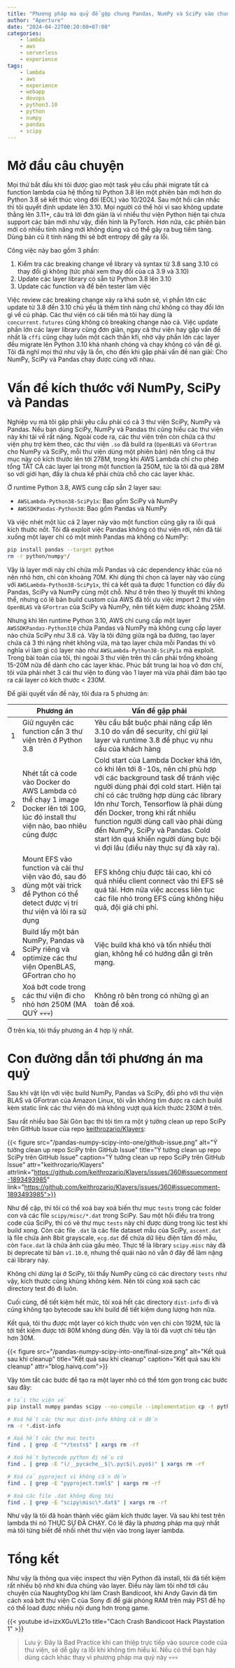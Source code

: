 ```yaml
---
title: "Phương pháp ma quỷ để gộp chung Pandas, NumPy và SciPy vào chung một layer lambda để chạy trên python 3.10 mà không quá dung lượng 250M"
author: "Aperture"
date: "2024-04-22T00:20:00+07:00"
categories:
    - lambda
    - aws
    - serverless
    - experience
tags:
    - lambda
    - aws
    - experience
    - webapp
    - devops
    - python3.10
    - python
    - numpy
    - pandas
    - scipy
---
```


# Mở đầu câu chuyện

Mọi thứ bắt đầu khi tôi được giao một task yêu cầu phải migrate tất cả function lambda của hệ thống từ Python 3.8 lên một phiên bản mới hơn do Python 3.8 sẽ kết thúc vòng đời (EOL) vào 10/2024. Sau một hồi cân nhắc thì tôi quyết định update lên 3.10. Mọi người có thể hỏi vì sao không update thằng lên 3.11+, câu trả lời đơn giản là vì nhiều thư viện Python hiện tại chưa support các bản mới như vậy, điển hình là PyTorch. Hơn nữa, các phiên bản mới có nhiều tính năng mới không dùng và có thể gây ra bug tiềm tàng. Dùng bản cũ ít tính năng thì sẽ bớt entropy để gây ra lỗi.

Công việc này bao gồm 3 phần:

1. Kiểm tra các breaking change về library và syntax từ 3.8 sang 3.10 có thay đổi gì không (tức phải xem thay đổi của cả 3.9 và 3.10)
2. Update các layer library có sẵn từ Python 3.8 lên 3.10
3. Update các function và để bên tester làm việc

Việc review các breaking change xảy ra khá suôn sẻ, vì phần lớn các update từ 3.8 đến 3.10 chủ yếu là thêm tính năng chứ không có thay đổi lớn gì về cú pháp. Các thư viện có cải tiến mà tôi hay dùng là `concurrent.futures` cũng không có breaking change nào cả. Việc update phần lớn các layer library cũng đơn giản, ngay cả thư viện hay gặp vấn đề nhất là `cffi` cũng chạy luôn một cách thần kfi, nhờ vậy phần lớn các layer đều migrate lên Python 3.10 khá nhanh chóng và chạy không có vấn đề gì. Tôi đã nghĩ mọi thứ như vậy là ổn, cho đến khi gặp phải vấn đề nan giải: Cho NumPy, SciPy và Pandas chạy được cùng với nhau.

# Vấn đề kích thước với NumPy, SciPy và Pandas

Nghiệp vụ mà tôi gặp phải yêu cầu phải có cả 3 thư viện SciPy, NumPy và Pandas. Nếu bạn dùng SciPy, NumPy và Pandas thì cũng hiểu các thư viện này khi tải về rất nặng. Ngoài code ra, các thư viện trên còn chứa cả thư viện phụ trợ kèm theo, các thư viện `.so` đã build ra (`OpenBLAS` và `GFortran` cho NumPy và SciPy, mỗi thư viện dùng một phiên bản) nên tổng cả thư mục này có kích thước lên tới 278M, trong khi AWS Lambda chỉ cho phép tổng TẤT CẢ các layer lại trong một function là 250M, tức là tôi đã quá 28M so với giới hạn, đấy là chưa kể phải chừa chỗ cho các layer khác.

Ở runtime Python 3.8, AWS cung cấp sẵn 2 layer sau:

- `AWSLambda-Python38-SciPy1x`: Bao gồm SciPy và NumPy
- `AWSSDKPandas-Python38`: Bao gồm Pandas và NumPy

Và việc nhét một lúc cả 2 layer này vào một function cũng gây ra lỗi quá kích thước nốt. Tôi đã exploit việc Pandas không có thư viện rời, nên đã tải xuống một layer chỉ có một mình Pandas mà không có NumPy:

```bash
pip install pandas --target python
rm -r python/numpy*/
```

Vậy là layer mới này chỉ chứa mỗi Pandas và các dependency khác của nó nên nhỏ hơn, chỉ còn khoảng 70M. Khi dùng thì chọn cả layer này vào cùng với `AWSLambda-Python38-SciPy1x`, thì cả kết quả ta được 1 function có đầy đủ Pandas, SciPy và NumPy cùng một chỗ. Như ở trên theo lý thuyết thì không thể, nhưng có lẽ bản build custom của AWS đã tối ưu việc import 2 thư viện `OpenBLAS` và `GFortran` của SciPy và NumPy, nên tiết kiệm được khoảng 25M.

Nhưng khi lên runtime Python 3.10, AWS chỉ cung cấp một layer `AWSSDKPandas-Python310` chứa Pandas và NumPy mà không cung cấp layer nào chứa SciPy như 3.8 cả. Vậy là tôi đứng giữa ngã ba đường, tạo layer chứa cả 3 thì nặng nhét không vừa, mà tạo layer chứa mỗi Pandas thì vô nghĩa vì làm gì có layer nào như `AWSLambda-Python38-SciPy1x` mà exploit. Trong bài toán của tôi, thì ngoài 3 thư viện trên thì cần phải trống khoảng 15-20M nữa để dành cho các layer khác. Phúc bất trung lai hoạ vô đơn chí, tôi vừa phải nhét 3 cái thư viện to đùng vào 1 layer mà vừa phải đảm bảo tạo ra cái layer có kích thước < 230M.

Để giải quyết vấn đề này, tôi đưa ra 5 phương án:

|   | Phương án                                                                                                                               | Vấn đề gặp phải                                                                                                                                                                                                                                                                                                                                                                                                                  |
|---|-----------------------------------------------------------------------------------------------------------------------------------------|----------------------------------------------------------------------------------------------------------------------------------------------------------------------------------------------------------------------------------------------------------------------------------------------------------------------------------------------------------------------------------------------------------------------------------|
| 1 | Giữ nguyên các function cần 3 thư viện trên ở Python 3.8                                                                                | Yêu cầu bắt buộc phải nâng cấp lên 3.10 do vấn đề security, chỉ giữ lại layer và runtime 3.8 để phục vụ nhu cầu của khách hàng                                                                                                                                                                                                                                                                                                   |
| 2 | Nhét tất cả code vào Docker do AWS Lambda có thể chạy 1 image Docker lên tới 10G, lúc đó install thư viện nào, bao nhiêu cũng được      | Cold start của Lambda Docker khá lớn, có khi lên tới 8-10s, nên chỉ phù hợp với các background task để tránh việc người dùng phải đợi cold start. Hiện tại chỉ có các trường hợp dùng các library lớn như Torch, Tensorflow là phải dùng đến Docker, trong khi rất nhiều function người dùng call vào phải dùng đến NumPy, SciPy và Pandas. Cold start lớn quá khiến người dùng bực bội vì đợi lâu (điều này thực sự đã xảy ra). |
| 3 | Mount EFS vào function và cài thư viện vào đó, sau đó dùng một vài trick để Python có thể detect được vị trí thư viện và lôi ra sử dụng | EFS không chịu được tải cao, khi có quá nhiều client connect vào thì EFS sẽ quá tải. Hơn nữa việc access liên tục các file nhỏ trong EFS cũng không hiệu quả, đội giá chi phí.                                                                                                                                                                                                                                                   |
| 4 | Build lấy một bản NumPy, Pandas và SciPy riêng và optimize các thư viện OpenBLAS, GFortran cho họ                                       | Việc build khá khó và tốn nhiều thời gian, không hề có hướng dẫn gì trên mạng.                                                                                                                                                                                                                                                                                                                                                   |
| 5 | Xoá bớt code trong các thư viện đi cho nhỏ hơn 250M (MA QUỶ 💀💀💀)                                                                     | Không rõ bên trong có những gì an toàn để xoá.                                                                                                                                                                                                                                                                                                                                                                                   |

Ở trên kia, tôi thấy phương án 4 hợp lý nhất.

# Con đường dẫn tới phương án ma quỷ

Sau khi vật lộn với việc build NumPy, Pandas và SciPy, đối phó với thư viện BLAS và GFortran của Amazon Linux, tôi vẫn không tìm được ra cách build kèm static link các thư viện đó mà không vượt quá kích thước 230M ở trên. 

Sau rất nhiều bao Sài Gòn bạc thì tôi tìm ra một ý tưởng clean up repo SciPy trên GitHub Issue của repo [keithrozario/Klayers](https://github.com/keithrozario/Klayers):

{{< figure 
    src="/pandas-numpy-scipy-into-one/github-issue.png"
    alt="Ý tưởng clean up repo SciPy trên GitHub Issue"
    title="Ý tưởng clean up repo SciPy trên GitHub Issue"
    caption="Ý tưởng clean up repo SciPy trên GitHub Issue"
    attr="keithrozario/Klayers"
    attrlink="https://github.com/keithrozario/Klayers/issues/360#issuecomment-1893493985"
    link="https://github.com/keithrozario/Klayers/issues/360#issuecomment-1893493985">}}

Như đề cập, thì tôi có thể xoá bay xoá biến thư mục `tests` trong các folder con và các file `scipy/misc/*.dat` trong SciPy. Sau một hồi điều tra trong code của SciPy, thì có vẻ thư mục `tests` này chỉ được dùng trong lúc test khi build xong. Còn các file `.dat` là các file dataset mẫu của SciPy, `ascent.dat` là file chứa ảnh 8bit grayscale, `ecg.dat` để chứa dữ liệu điện tâm đồ mẫu, còn `face.dat` là chứa ảnh của gấu mèo. Thực tế là library `scipy.misc` này đã bị deprecate từ bản `v1.10.0`, nhưng thế quái nào nó vẫn ở đây để làm nặng cái library này.

Không chỉ dừng lại ở SciPy, tôi thấy NumPy cũng có các directory `tests` như vậy, kích thước cũng khủng không kém. Nên tôi cũng xoá sạch các directory test đó đi luôn.

Cuối cùng, để tiết kiệm hết mức, tôi xoá hết các directory `dist-info` đi và cũng không tạo bytecode sau khi build để tiết kiệm dung lượng hơn nữa.

Kết quả, tôi thu được một layer có kích thước vỏn vẹn chỉ còn 192M, tức là tới tiết kiệm được tới 80M không dùng đến. Vậy là tôi đã vượt chỉ tiêu tận hơn 30M.

{{< figure 
    src="/pandas-numpy-scipy-into-one/final-size.png"
    alt="Kết quả sau khi cleanup"
    title="Kết quả sau khi cleanup"
    caption="Kết quả sau khi cleanup"
    attr="blog.haivq.com">}}

Vậy tóm tắt các bước để tạo ra một layer nhỏ có thể tóm gọn trong các bước sau đây:

```bash
# tải thư viện về
pip install numpy pandas scipy --no-compile --implementation cp -t python

# Xoá hết các thư mục dist-info không cần đến
rm -r *.dist-info

# Xoá hết các thư mục tests
find . | grep -E "*/tests$" | xargs rm -rf

# Xoá hết bytecode python đi nếu có
find . | grep -E "(/__pycache__$|\.pyc$|\.pyo$)" | xargs rm -rf

# Xoá cả pyproject vì không cần đến
find . | grep -E "pyproject.toml$" | xargs rm -rf

# Xoá các file .dat không dùng tới
find . | grep -E "scipy\misc\*.dat$" | xargs rm -rf
```

Như vậy là tôi đã hoàn thành việc giảm kích thước layer. Và sau khi test trên lambda thì nó THỰC SỰ ĐÃ CHẠY. Có lẽ đây là phương pháp ma quỷ nhất mà tôi từng biết để nhồi nhét thư viện vào trong layer lambda.

# Tổng kết
Như vậy là thông qua việc inspect thư viện Python đã install, tôi đã tiết kiệm rất nhiều bộ nhớ khi đưa chúng vào layer. Điều này làm tôi nhớ tới câu chuyện của NaughtyDog khi làm Crash Bandicoot, khi Andy Gavin đã tìm cách xoá bớt thư viện C của Sony đi để giải phóng RAM trên máy PS1 để họ có thể load được nhiều nội dung hơn trong game.

{{< youtube id=izxXGuVL21o title="Cách Crash Bandicoot Hack Playstation 1" >}}

> Lưu ý: Đây là Bad Practice khi can thiệp trực tiếp vào source code của thư viện, sẽ dễ gây ra lỗi khi không tìm hiểu kĩ. Nếu có thể bạn hãy dùng cách khác thay vì phương pháp ma quỷ này 💀💀💀